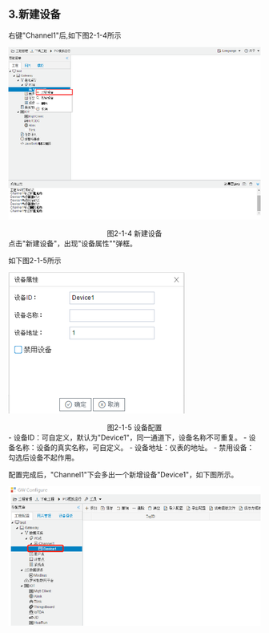 ## 3.新建设备

右键"Channel1"后,如下图2-1-4所示   

![](assets/新建设备.png)

<center>图2-1-4 新建设备</center>
点击"新建设备"，出现"设备属性""弹框。

如下图2-1-5所示

![](assets/设备配置.png)

<center>图2-1-5 设备配置</center>
- 设备ID：可自定义，默认为"Device1"，同一通道下，设备名称不可重复。
- 设备名称：设备的真实名称，可自定义。
- 设备地址：仪表的地址。
- 禁用设备：勾选后设备不起作用。

配置完成后，"Channel1"下会多出一个新增设备"Device1"，如下图所示。

![](../../assets/Device子菜单栏.png)
